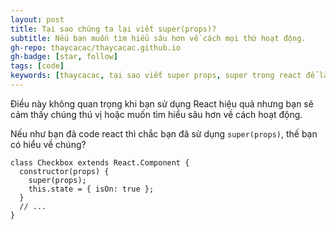 ```yaml
---
layout: post
title: Tại sao chúng ta lại viết super(props)?
subtitle: Nếu bạn muốn tìm hiểu sâu hơn về cách mọi thứ hoạt động.
gh-repo: thaycacac/thaycacac.github.io
gh-badge: [star, follow]
tags: [code]
keywords: [thaycacac, tại sao viết super props, super trong react để làm gì, super reactjs de lam gi, ý nghĩa của super trong reactjs, y nghia cua super trong reactjs]
---
```

Điều này không quan trọng khi bạn sử dụng React hiệu quả nhưng bạn sẽ cảm thấy chúng thú vị hoặc muốn tìm  hiểu sâu hơn về cách hoạt động.

Nếu như bạn đã code react thì chắc bạn đã sử dụng `super(props)`, thế bạn có hiểu về chúng?
```reactjs
class Checkbox extends React.Component {
  constructor(props) {
    super(props);
    this.state = { isOn: true };
  }
  // ...
}
```
